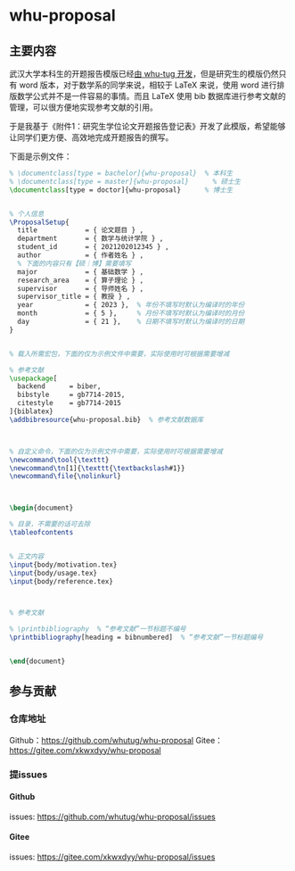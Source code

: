 # whu-proposal

## 主要内容

武汉大学本科生的开题报告模版已经[由 whu-tug 开发](https://github.com/whutug/whu-thesis)，但是研究生的模版仍然只有 word 版本，对于数学系的同学来说，相较于 LaTeX 来说，使用 word 进行排版数学公式并不是一件容易的事情。而且 LaTeX 使用 bib 数据库进行参考文献的管理，可以很方便地实现参考文献的引用。

于是我基于《附件1：研究生学位论文开题报告登记表》开发了此模版，希望能够让同学们更方便、高效地完成开题报告的撰写。

下面是示例文件：

```latex
% \documentclass[type = bachelor]{whu-proposal}  % 本科生
% \documentclass[type = master]{whu-proposal}      % 硕士生
\documentclass[type = doctor]{whu-proposal}      % 博士生


% 个人信息
\ProposalSetup{
  title            = { 论文题目 } ,
  department       = { 数学与统计学院 } ,
  student_id       = { 2021202012345 } ,
  author           = { 作者姓名 } ,
  % 下面的内容只有【硕｜博】需要填写
  major            = { 基础数学 } ,
  research_area    = { 算子理论 } , 
  supervisor       = { 导师姓名 } ,
  supervisor_title = { 教授 } ,
  year             = { 2023 },  % 年份不填写时默认为编译时的年份
  month            = { 5 },     % 月份不填写时默认为编译时的月份
  day              = { 21 },    % 日期不填写时默认为编译时的日期
}


% 载入所需宏包，下面的仅为示例文件中需要，实际使用时可根据需要增减

% 参考文献
\usepackage[
  backend      = biber,
  bibstyle     = gb7714-2015,
  citestyle    = gb7714-2015
]{biblatex}
\addbibresource{whu-proposal.bib}  % 参考文献数据库



% 自定义命令，下面的仅为示例文件中需要，实际使用时可根据需要增减
\newcommand\tool{\texttt}
\newcommand\tn[1]{\texttt{\textbackslash#1}}
\newcommand\file{\nolinkurl}



\begin{document}

% 目录，不需要的话可去除
\tableofcontents


% 正文内容
\input{body/motivation.tex}
\input{body/usage.tex}
\input{body/reference.tex}



% 参考文献

% \printbibliography  % “参考文献”一节标题不编号
\printbibliography[heading = bibnumbered]  % “参考文献”一节标题编号


\end{document}
```

## 参与贡献

### 仓库地址
Github：https://github.com/whutug/whu-proposal
Gitee：https://gitee.com/xkwxdyy/whu-proposal

### 提issues
#### Github
issues: https://github.com/whutug/whu-proposal/issues

#### Gitee
issues: https://gitee.com/xkwxdyy/whu-proposal/issues


